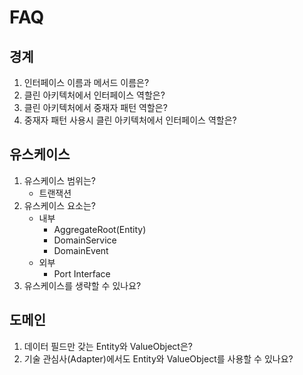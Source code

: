 # FAQ

## 경계
1. 인터페이스 이름과 메서드 이름은?
1. 클린 아키텍처에서 인터페이스 역할은?
1. 클린 아키텍처에서 중재자 패턴 역할은?
1. 중재자 패턴 사용시 클린 아키텍처에서 인터페이스 역할은?

## 유스케이스
1. 유스케이스 범위는?
   - 트랜잭션
1. 유스케이스 요소는?
   - 내부
     - AggregateRoot(Entity)
     - DomainService
     - DomainEvent
   - 외부
     - Port Interface
1. 유스케이스를 생략할 수 있나요?

## 도메인
1. 데이터 필드만 갖는 Entity와 ValueObject은?
1. 기술 관심사(Adapter)에서도 Entity와 ValueObject를 사용할 수 있나요?